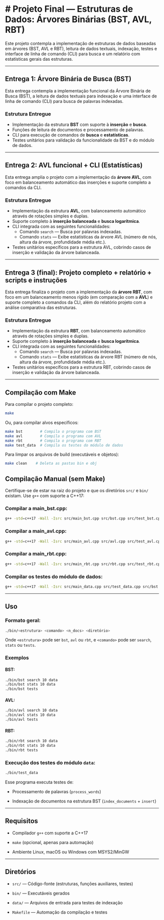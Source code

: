 # # Projeto Final — Estruturas de Dados: Árvores Binárias (BST, AVL, RBT)

Este projeto contempla a implementação de estruturas de dados baseadas em árvores (BST, AVL e RBT), leitura de dados textuais, indexação, testes e interface de linha de comando (CLI) para busca e um relatório com estatísticas gerais das estruturas.

---

## Entrega 1: Árvore Binária de Busca (BST)

Esta entrega contempla a implementação funcional da Árvore Binária de Busca (BST), a leitura de dados textuais para indexação e uma interface de linha de comando (CLI) para busca de palavras indexadas.

### Estrutura Entregue

- Implementação da estrutura **BST** com suporte à **inserção** e **busca**.
- Funções de leitura de documentos e processamento de palavras.
- CLI para execução de comandos de **busca** e **estatísticas**.
- Testes unitários para validação da funcionalidade da BST e do módulo de dados.

---

## Entrega 2: AVL funcional + CLI (Estatísticas)

Esta entrega amplia o projeto com a implementação da **árvore AVL**, com foco em balanceamento automático das inserções e suporte completo a comandos da CLI.

### Estrutura Entregue

- Implementação da estrutura **AVL**, com balanceamento automático através de rotações simples e duplas.
- Suporte completo à **inserção balanceada** e **busca logarítmica**.
- CLI integrada com as seguintes funcionalidades:
  - Comando `search` — Busca por palavras indexadas.
  - Comando `stats` — Exibe estatísticas da árvore AVL (número de nós, altura da árvore, profundidade média etc.).
- Testes unitários específicos para a estrutura AVL, cobrindo casos de inserção e validação da árvore balanceada.

---
## Entrega 3 (final): Projeto completo + relatório + scripts e instruções

Esta entrega finaliza o projeto com a implementação da **árvore RBT**, com foco em um balanceamento menos rígido (em comparação com a **AVL**) e suporte completo a comandos da CLI, além do relatório projeto com a análise comparativa das estruturas.

### Estrutura Entregue

- Implementação da estrutura **RBT**, com balanceamento automático através de rotações simples e duplas.
- Suporte completo à **inserção balanceada** e **busca logarítmica**.
- CLI integrada com as seguintes funcionalidades:
  - Comando `search` — Busca por palavras indexadas.
  - Comando `stats` — Exibe estatísticas da árvore RBT (número de nós, altura da árvore, profundidade média etc.).
- Testes unitários específicos para a estrutura RBT, cobrindo casos de inserção e validação da árvore balanceada.

---

## Compilação com Make

Para compilar o projeto completo:

```bash
make
```

Ou, para compilar alvos específicos:

```bash
make bst        # Compila o programa com BST
make avl        # Compila o programa com AVL
make rbt        # Compila o programa com RBT
make test_data  # Compila os testes do módulo de dados
```

Para limpar os arquivos de build (executáveis e objetos):

```bash
make clean    # Deleta as pastas bin e obj
```

## Compilação Manual (sem Make)

Certifique-se de estar na raiz do projeto e que os diretórios `src/` e `bin/` existam. Use `g++` com suporte a C++17:

### Compilar a main_bst.cpp:

```bash
g++ -std=c++17 -Wall -Isrc src/main_bst.cpp src/bst.cpp src/test_bst.cpp src/data.cpp src/tree_utils.cpp -o bin/bst
```

### Compilar a main_avl.cpp:

```bash
g++ -std=c++17 -Wall -Isrc src/main_avl.cpp src/avl.cpp src/test_avl.cpp src/tree_utils.cpp src/data.cpp -o bin/avl
```

### Compilar a main_rbt.cpp:

```bash
g++ -std=c++17 -Wall -Isrc src/main_rbt.cpp src/rbt.cpp src/test_rbt.cpp src/tree_utils.cpp src/data.cpp -o bin/rbt
```

### Compilar os testes do módulo de dados:

```bash
g++ -std=c++17 -Wall -Isrc src/main_data.cpp src/test_data.cpp src/bst.cpp src/tree_utils.cpp src/data.cpp -o bin/test_data
```

---

## Uso

### Formato geral:

```bash
./bin/<estrutura> <comando> <n_docs> <diretório> 
```

Onde `<estrutura>` pode ser `bst`, `avl` ou `rbt`, e `<comando>` pode ser `search`, `stats` ou `tests`.

### Exemplos
#### BST:

```bash
./bin/bst search 10 data
./bin/bst stats 10 data
./bin/bst tests
```

#### AVL:

```bash
./bin/avl search 10 data
./bin/avl stats 10 data
./bin/avl tests
```
#### RBT:

```bash
./bin/rbt search 10 data
./bin/rbt stats 10 data
./bin/rbt tests
```

### Execução dos testes do módulo `data`:

```bash
./bin/test_data
```

Esse programa executa testes de:

- Processamento de palavras (`process_words`)
    
- Indexação de documentos na estrutura BST (`index_documents` + `insert`)
    

---

## Requisitos

- Compilador `g++` com suporte a C++17
    
- `make` (opcional, apenas para automação)
    
- Ambiente Linux, macOS ou Windows com MSYS2/MinGW
    

---

## Diretórios

- `src/` — Código-fonte (estruturas, funções auxiliares, testes)
    
- `bin/` — Executáveis gerados
    
- `data/` — Arquivos de entrada para testes de indexação
    
- `Makefile` — Automação da compilação e testes  
